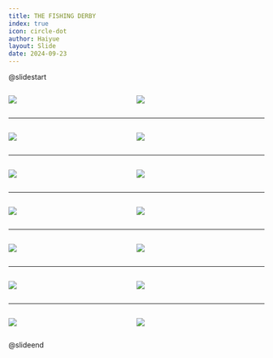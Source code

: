 ```yaml
---
title: THE FISHING DERBY
index: true
icon: circle-dot
author: Haiyue
layout: Slide
date: 2024-09-23
---
```

 
@slidestart

<div style="display:flex">
<div style="flex:1">

![](/reading/english/Level-N/THE%20FISHING%20DERBY/001.webp)
</div>
<div style="flex:1">

![](/reading/english/Level-N/THE%20FISHING%20DERBY/002.webp)
</div>
</div>

---

<div style="display:flex">
<div style="flex:1">

![](/reading/english/Level-N/THE%20FISHING%20DERBY/003.webp)
</div>
<div style="flex:1">

![](/reading/english/Level-N/THE%20FISHING%20DERBY/004.webp)
</div>
</div>

---

<div style="display:flex">
<div style="flex:1">

![](/reading/english/Level-N/THE%20FISHING%20DERBY/005.webp)
</div>
<div style="flex:1">

![](/reading/english/Level-N/THE%20FISHING%20DERBY/006.webp)
</div>
</div>

---

<div style="display:flex">
<div style="flex:1">

![](/reading/english/Level-N/THE%20FISHING%20DERBY/007.webp)
</div>
<div style="flex:1">

![](/reading/english/Level-N/THE%20FISHING%20DERBY/008.webp)
</div>
</div>

---

<div style="display:flex">
<div style="flex:1">

![](/reading/english/Level-N/THE%20FISHING%20DERBY/009.webp)
</div>
<div style="flex:1">

![](/reading/english/Level-N/THE%20FISHING%20DERBY/010.webp)
</div>
</div>

---

<div style="display:flex">
<div style="flex:1">

![](/reading/english/Level-N/THE%20FISHING%20DERBY/011.webp)
</div>
<div style="flex:1">

![](/reading/english/Level-N/THE%20FISHING%20DERBY/012.webp)
</div>
</div>

---

<div style="display:flex">
<div style="flex:1">

![](/reading/english/Level-N/THE%20FISHING%20DERBY/013.webp)
</div>
<div style="flex:1">

![](/reading/english/Level-N/THE%20FISHING%20DERBY/014.webp)
</div>
</div>

@slideend
